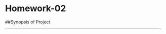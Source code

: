 # Homework-02

##Synopsis of Project
____________________________________________________________________________________

